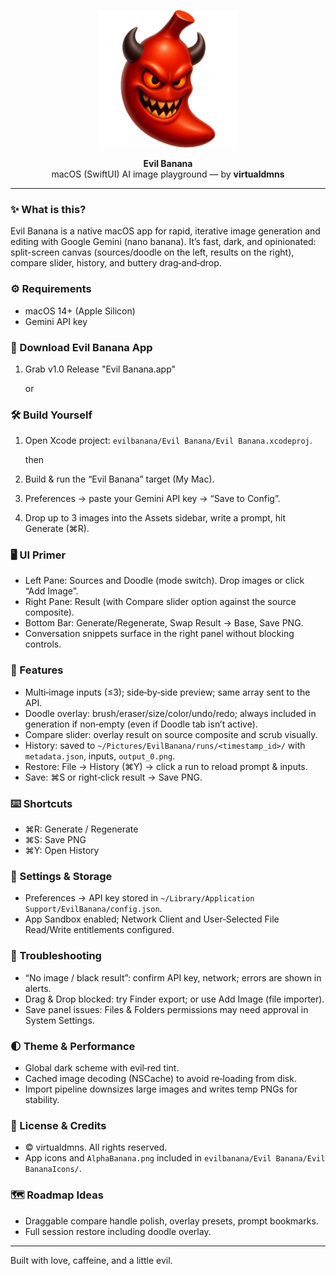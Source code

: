 <p align="center">
  <img src="Evil Banana/Evil BananaIcons/AlphaBanana.png" alt="Evil Banana" width="220"/>
</p>

<p align="center">
  <b>Evil Banana</b><br/>
  macOS (SwiftUI) AI image playground — by <b>virtualdmns</b>
</p>

---

### ✨ What is this?
Evil Banana is a native macOS app for rapid, iterative image generation and editing with Google Gemini (nano banana). It’s fast, dark, and opinionated: split-screen canvas (sources/doodle on the left, results on the right), compare slider, history, and buttery drag‑and‑drop.

### ⚙️ Requirements
- macOS 14+ (Apple Silicon)
- Gemini API key

### 🍌 Download Evil Banana App
1) Grab v1.0 Release "Evil Banana.app"

   or

### 🛠️ Build Yourself
1) Open Xcode project: `evilbanana/Evil Banana/Evil Banana.xcodeproj`.

    then
  
2) Build & run the “Evil Banana” target (My Mac).
3) Preferences → paste your Gemini API key → “Save to Config”.
4) Drop up to 3 images into the Assets sidebar, write a prompt, hit Generate (⌘R).

### 🖥️ UI Primer
- Left Pane: Sources and Doodle (mode switch). Drop images or click “Add Image”.
- Right Pane: Result (with Compare slider option against the source composite).
- Bottom Bar: Generate/Regenerate, Swap Result → Base, Save PNG.
- Conversation snippets surface in the right panel without blocking controls.

### 🧪 Features
- Multi‑image inputs (≤3); side‑by‑side preview; same array sent to the API.
- Doodle overlay: brush/eraser/size/color/undo/redo; always included in generation if non‑empty (even if Doodle tab isn’t active).
- Compare slider: overlay result on source composite and scrub visually.
- History: saved to `~/Pictures/EvilBanana/runs/<timestamp_id>/` with `metadata.json`, inputs, `output_0.png`.
- Restore: File → History (⌘Y) → click a run to reload prompt & inputs.
- Save: ⌘S or right‑click result → Save PNG.

### ⌨️ Shortcuts
- ⌘R: Generate / Regenerate
- ⌘S: Save PNG
- ⌘Y: Open History

### 🔐 Settings & Storage
- Preferences → API key stored in `~/Library/Application Support/EvilBanana/config.json`.
- App Sandbox enabled; Network Client and User‑Selected File Read/Write entitlements configured.

### 🧰 Troubleshooting
- “No image / black result”: confirm API key, network; errors are shown in alerts.
- Drag & Drop blocked: try Finder export; or use Add Image (file importer).
- Save panel issues: Files & Folders permissions may need approval in System Settings.

### 🌓 Theme & Performance
- Global dark scheme with evil‑red tint.
- Cached image decoding (NSCache) to avoid re‑loading from disk.
- Import pipeline downsizes large images and writes temp PNGs for stability.

### 📜 License & Credits
- © virtualdmns. All rights reserved.
- App icons and `AlphaBanana.png` included in `evilbanana/Evil Banana/Evil BananaIcons/`.

### 🗺️ Roadmap Ideas
- Draggable compare handle polish, overlay presets, prompt bookmarks.
- Full session restore including doodle overlay.

---

Built with love, caffeine, and a little evil.



